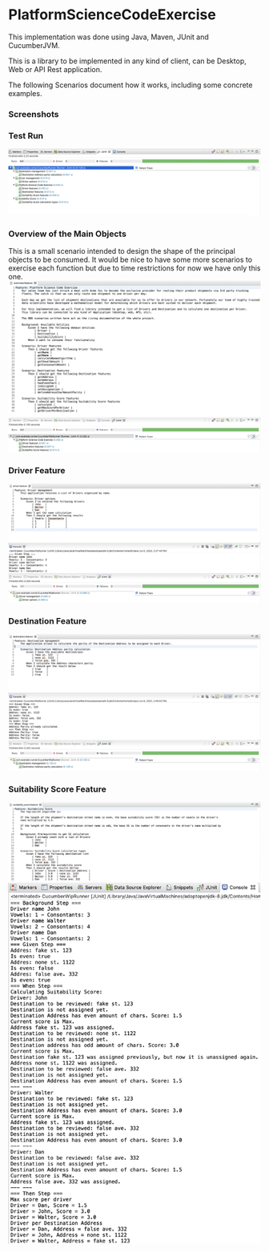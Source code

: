 # PlatformScienceCodeExercise

This implementation was done using Java, Maven, JUnit and CucumberJVM.

This is a library to be implemented in any kind of client, can be Desktop, Web or API Rest application.

The following Scenarios document how it works, including some concrete examples.

### Screenshots

### Test Run
![test run](screenshots/testSuite.png)

### Overview of the Main Objects
This is a small scenario intended to design the shape of the principal objects to be consumed. It would be nice to have some more scenarios to exercise each function but due to time restrictions for now we have only this one.
![overview spec](screenshots/overviewSpec.png)
![overview run](screenshots/overviewRun.png)

### Driver Feature
![driver run](screenshots/driverFeature.png)

### Destination Feature
![destination run](screenshots/destinationFeature.png)

### Suitability Score Feature
![ss spec](screenshots/ssSpec.png)
![ss run](screenshots/ssRun.png)